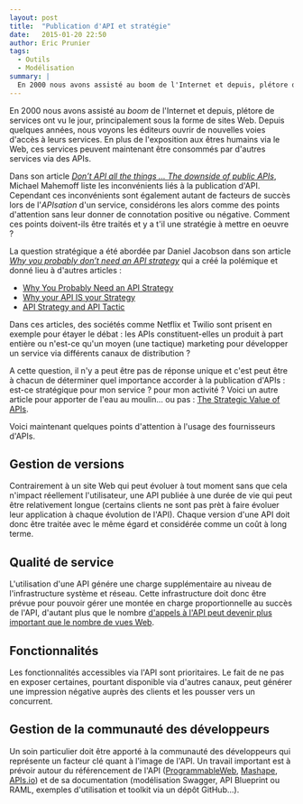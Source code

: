```yaml
---
layout: post
title:  "Publication d'API et stratégie"
date:   2015-01-20 22:50
author: Eric Prunier
tags:
  - Outils
  - Modélisation
summary: |
  En 2000 nous avons assisté au boom de l'Internet et depuis, plétore de services ont vu le jour, principalement sous la forme de sites Web. Depuis quelques années, nous voyons les éditeurs ouvrir de nouvelles voies d'accès à leurs services. En plus de l'exposition aux êtres humains via le Web, ces services peuvent maintenant être consommés par d'autres services via des APIs...
---
```


En 2000 nous avons assisté au _boom_ de l'Internet et depuis, plétore de services ont vu le jour, principalement sous la forme de sites Web. Depuis quelques années, nous voyons les éditeurs ouvrir de nouvelles voies d'accès à leurs services. En plus de l'exposition aux êtres humains via le Web, ces services peuvent maintenant être consommés par d'autres services via des APIs.

Dans son article _[Don’t API all the things … The downside of public APIs](http://softwareas.com/apis-considered-harmful-maybe/)_, Michael Mahemoff liste les inconvénients liés à la publication d'API. Cependant ces inconvénients sont également autant de facteurs de succès lors de l'_APIsation_ d'un service, considérons les alors comme des points d'attention sans leur donner de connotation positive ou négative. Comment ces points doivent-ils être traités et y a t'il une stratégie à mettre en oeuvre ?

La question stratégique a été abordée par Daniel Jacobson dans son article _[Why you probably don’t need an API strategy](http://thenextweb.com/entrepreneur/2013/09/15/why-you-probably-dont-need-an-api-strategy/)_ qui a créé la polémique et donné lieu à d'autres articles :

* [Why You Probably Need an API Strategy](http://blogs.intel.com/application-security/2013/09/18/why-you-probably-need-an-api-strategy/)
* [Why your API IS your Strategy](http://www.3scale.net/2014/02/why-your-api-is-your-strategy/)
* [API Strategy and API Tactic](https://www.linkedin.com/pulse/api-strategy-tactic-manfred-bortenschlager)

Dans ces articles, des sociétés comme Netflix et Twilio sont prisent en exemple pour étayer le débat : les APIs constituent-elles un produit à part entière ou n'est-ce qu'un moyen (une tactique) marketing pour développer un service via différents canaux de distribution ?

A cette question, il n'y a peut être pas de réponse unique et c'est peut être à chacun de déterminer quel importance accorder à la publication d'APIs : est-ce stratégique pour mon service ? pour mon activité ?
Voici un autre article pour apporter de l'eau au moulin... ou pas : [The Strategic Value of APIs](https://hbr.org/2015/01/the-strategic-value-of-apis).

Voici maintenant quelques points d'attention à l'usage des fournisseurs d'APIs.

## Gestion de versions
Contrairement à un site Web qui peut évoluer à tout moment sans que cela n'impact réellement l'utilisateur, une API publiée à une durée de vie qui peut être relativement longue (certains clients ne sont pas prèt à faire évoluer leur application à chaque évolution de l'API). Chaque version d'une API doit donc être traitée avec le même égard et considérée comme un coût à long terme.

## Qualité de service
L'utilisation d'une API génére une charge supplémentaire au niveau de l'infrastructure système et réseau. Cette infrastructure doit donc être prévue pour pouvoir gérer une montée en charge proportionnelle au succès de l'API, d'autant plus que le nombre [d'appels à l'API peut devenir plus important que le nombre de vues Web](http://www.programmableweb.com/news/does-open-data-demand-api-first-approach/analysis/2014/12/31).

## Fonctionnalités
Les fonctionnalités accessibles via l'API sont prioritaires. Le fait de ne pas en exposer certaines, pourtant disponible via d'autres canaux, peut générer une impression négative auprès des clients et les pousser vers un concurrent.

## Gestion de la communauté des développeurs
Un soin particulier doit être apporté à la communauté des développeurs qui représente un facteur clé quant à l'image de l'API. Un travail important est à prévoir autour du référencement de l'API ([ProgrammableWeb](http://programmableweb.com), [Mashape](http://mashape.com), [APIs.io](http://apis.io)) et de sa documentation (modélisation Swagger, API Blueprint ou RAML, exemples d'utilisation et toolkit via un dépôt GitHub...).
